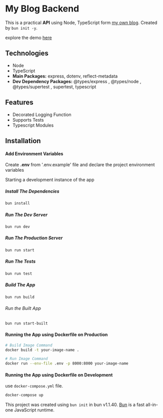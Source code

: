 # My Blog Backend

This is a practical **API** using Node, TypeScript form [my own blog](https://mhaqnegahdar.site). Created by `bun init -y`.

explore the demo [here](https://mhaqnegahdar.site)

## Technologies

-   Node
-   TypeScript
-   **Main Packages:** express, dotenv, reflect-metadata
-   **Dev Dependency Packages:** @types/express , @types/node , @types/supertest , supertest, typescript

## Features

-   Decorated Logging Function
-   Supports Tests
-   Typescript Modules

## Installation

#### Add Environment Variables

Create **.env** from '.env.example' file and declare the project environment variables

Starting a development instance of the app

##### Install The Dependencies

```bash
bun install
```

##### Run The Dev Server

```bash
bun run dev
```

##### Run The Production Server

```bash
bun run start
```

##### Run The Tests

```bash
bun run test
```

##### Build The App

```bash
bun run build
```

###### Run the Built App

```bash
bun run start-built
```

#### Running the App using Dockerfile on Production

```bash
# Build Image Command
docker build -t your-image-name .

# Run Image Command
docker run --env-file .env -p 8000:8000 your-image-name
```

#### Running the App using Dockerfile on Development

use `docker-compose.yml` file.

```bash
docker-compose up
```

This project was created using `bun init` in bun v1.1.40. [Bun](https://bun.sh) is a fast all-in-one JavaScript runtime.
